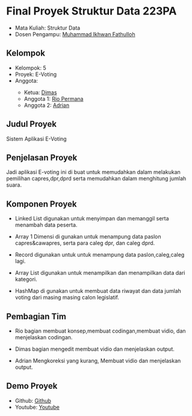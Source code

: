 # Final Proyek Struktur Data 223PA
<ul>
  <li>Mata Kuliah: Struktur Data</li>
  <li>Dosen Pengampu: <a href="https://github.com/Muhammad-Ikhwan-Fathulloh">Muhammad Ikhwan Fathulloh</a></li>
</ul>

## Kelompok
<ul>
  <li>Kelompok: 5</li>
  <li>Proyek: E-Voting </li>
  <li>Anggota:</li>
  <ul>
    <li>Ketua: <a href="https:">Dimas</a></li>
    <li>Anggota 1: <a href="https:/">Rio Permana</a></li>
    <li>Anggota 2: <a href="https:">Adrian</a></li>
  </ul>
</ul>

## Judul Proyek
<p>Sistem Aplikasi E-Voting</p>

## Penjelasan Proyek
<p>Jadi aplikasi E-voting ini di buat untuk memudahkan dalam melakukan 
  pemilihan capres,dpr,dprd serta memudahkan dalam menghitung jumlah suara.</p>

## Komponen Proyek
<ul>
  <li><p>Linked List digunakan untuk menyimpan dan memanggil serta menambah data peserta.</p></li>
  <li><p>Array 1 Dimensi di gunakan untuk menampung data paslon capres&cawapres, serta para caleg dpr, dan caleg dprd.</p></li>
  <li><p>Record digunakan untuk untuk menampung data paslon,caleg,caleg lagi.</p></li>
  <li><p>Array List digunakan untuk menampilkan dan menampilkan data dari kategori.</p></li>
  <li><p>HashMap di gunakan untuk membuat data riwayat dan data jumlah voting dari masing masing calon legislatif.</p></li>
</ul>

## Pembagian Tim
<ul>
  <li><p>Rio bagian membuat konsep,membuat codingan,membuat vidio, dan menjelaskan codingan.</p></li>
  <li><p>Dimas bagian mengedit membuat vidio dan menjelaskan output.</p></li>
  <li><p>Adrian Mengkoreksi yang kurang, Membuat vidio dan menjelaskan output.</p></li>
</ul>

## Demo Proyek
<ul>
  <li>Github: <a href="">Github</a></li>
  <li>Youtube: <a href="">Youtube</a></li>
</ul>
